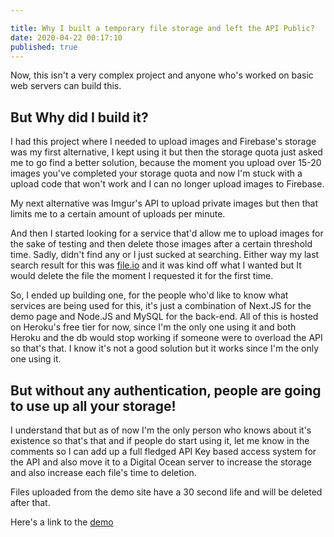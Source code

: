 ```yaml
---

title: Why I built a temporary file storage and left the API Public?
date: 2020-04-22 00:17:10
published: true
---
```


Now, this isn't a very complex project and anyone who's worked on basic web servers can build this.

## But Why did I build it?

I had this project where I needed to upload images and Firebase's storage was my first alternative, I kept using it but then the storage quota just asked me to go find a better solution, because the moment you upload over 15-20 images you've completed your storage quota and now I'm stuck with a upload code that won't work and I can no longer upload images to Firebase.

My next alternative was Imgur's API to upload private images but then that limits me to a certain amount of uploads per minute.

And then I started looking for a service that'd allow me to upload images for the sake of testing and then delete those images after a certain threshold time. Sadly, didn't find any or I just sucked at searching. Either way my last search result for this was [file.io](https://file.io) and it was kind off what I wanted but It would delete the file the moment I requested it for the first time.

So, I ended up building one, for the people who'd like to know what services are being used for this, it's just a combination of Next.JS for the demo page and Node.JS and MySQL for the back-end. All of this is hosted on Heroku's free tier for now, since I'm the only one using it and both Heroku and the db would stop working if someone were to overload the API so that's that. I know it's not a good solution but it works since I'm the only one using it.

## But without any authentication, people are going to use up all your storage!

I understand that but as of now I'm the only person who knows about it's existence so that's that and if people do start using it, let me know in the comments so I can add up a full fledged API Key based access system for the API and also move it to a Digital Ocean server to increase the storage and also increase each file's time to deletion.

Files uploaded from the demo site have a 30 second life and will be deleted after that.

Here's a link to the [demo](https://tempx.barelyhuman.dev/)
